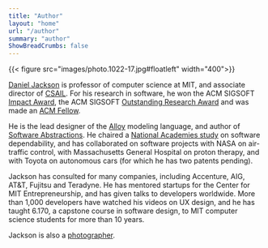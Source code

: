 ```yaml
---
title: "Author"
layout: "home"
url: "/author"
summary: "author"
ShowBreadCrumbs: false
---
```



{{< figure src="images/photo.1022-17.jpg#floatleft" width="400">}}

[Daniel Jackson](https://people.csail.mit.edu/dnj) is professor of computer science at MIT, and associate director of [CSAIL](https://csail.mit.edu). For his research in software, he won the ACM SIGSOFT [Impact Award](https://www.sigsoft.org/awards/impactPaperAward.html), the ACM SIGSOFT [Outstanding Research Award](https://www.sigsoft.org/awards/outstandingResearchAward.html) and was made an [ACM Fellow](https://awards.acm.org/fellows).

He is the lead designer of the [Alloy](https://alloytools.org) modeling language, and author of [Software Abstractions](https://softwareabstractions.org). He chaired a [National Academies study](https://www.nap.edu/catalog/11923/software-for-dependable-systems-sufficient-evidence) on software dependability, and has collaborated on software projects with NASA on air-traffic control, with Massachusetts General Hospital on proton therapy, and with Toyota on autonomous cars (for which he has two patents pending). 

Jackson has consulted for many companies, including Accenture, AIG, AT&T, Fujitsu and Teradyne. He has mentored startups for the Center for MIT Entrepreneurship, and has given talks to developers worldwide. More than 1,000 developers have watched his videos on UX design, and he has taught 6.170, a capstone course in software design, to MIT computer science students for more than 10 years.

Jackson is also a [photographer](https://dnj.photo).
<!-- 

Jackson is also a [photographer](https://dnj.photo). Recent projects include [Portraits of Resilience](https://www.portraitsofresilience.com), a collection of stories and images of members of the MIT community experiencing anxiety and depression, [The Pond](https://dnj.photo/projects/pond), a long-time study of family life around a pond in the Berkshires, and [At a Distance](https://dnj.photo/projects/distance), a series about neighbors during the pandemic.
 -->